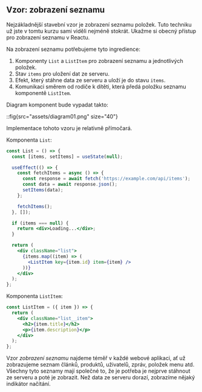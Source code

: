 ## Vzor: zobrazení seznamu

Nejzákladnější stavební vzor je zobrazení seznamu položek. Tuto techniku už jste v tomtu kurzu sami viděli nejméně stokrát. Ukažme si obecný přístup pro zobrazení seznamu v Reactu.

Na zobrazení seznamu potřebujeme tyto ingredience:

1. Komponenty `List` a `ListItem` pro zobrazení seznamu a jednotlivých položek.
1. Stav `items` pro uložení dat ze serveru.
1. Efekt, který stáhne data ze serveru a uloží je do stavu `items`.
1. Komunikaci směrem od rodiče k dítěti, která předá položku seznamu komponentě `ListItem`.

Diagram komponent bude vypadat takto:

::fig{src="assets/diagram01.png" size="40"}

Implementace tohoto vzoru je relativně přímočará.

Komponenta `List`:

```jsx
const List = () => {
  const [items, setItems] = useState(null);

  useEffect(() => {
    const fetchItems = async () => {
      const response = await fetch('https://example.com/api/items');
      const data = await response.json();
      setItems(data);
    };

    fetchItems();
  }, []);

  if (items === null) {
    return <div>Loading...</div>;
  }

  return (
    <div className="list">
      {items.map((item) => (
        <ListItem key={item.id} item={item} />
      ))}
    </div>
  );
};
```

Komponenta `ListItem`:

```jsx
const ListItem = ({ item }) => {
  return (
    <div className="list__item">
      <h2>{item.title}</h2>
      <p>{item.description}</p>
    </div>
  );
};
```

Vzor _zobrazení seznamu_ najdeme téměř v každé webové aplikaci, ať už zobrazujeme seznam článků, produktů, uživatelů, zpráv, položek menu atd. Všechny tyto seznamy mají společné to, že je potřeba je nejprve stáhnout ze serveru a poté je zobrazit. Než data ze serveru dorazí, zobrazíme nějaký indikátor načítání.
